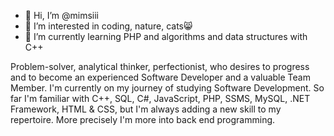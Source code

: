 - 👋 Hi, I’m @mimsiii
- 👀 I’m interested in coding, nature, cats😸
- 🌱 I’m currently learning PHP and algorithms and data structures with C++

Problem-solver, analytical thinker, perfectionist, who desires to progress and to become an experienced Software Developer and a valuable Team Member.
I'm currently on my journey of studying Software Development.
So far I'm familiar with C++, SQL, C#, JavaScript, PHP, SSMS, MySQL, .NET Framework, HTML & CSS, but I'm always adding a new skill to my repertoire.
More precisely I'm more into back end programming.

<!---
mimsiii/mimsiii is a ✨ special ✨ repository because its `README.md` (this file) appears on your GitHub profile.
You can click the Preview link to take a look at your changes.
--->
